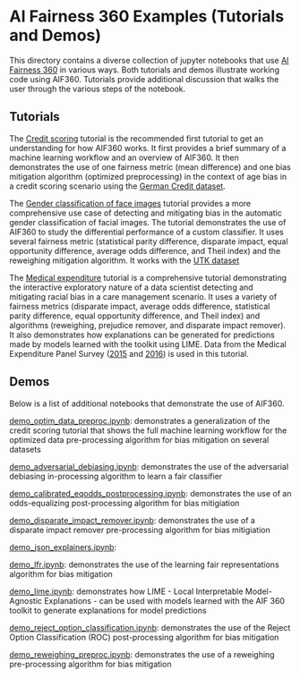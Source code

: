 # AI Fairness 360 Examples (Tutorials and Demos)

This directory contains a diverse collection of jupyter notebooks that use [AI
Fairness 360](http://github.com/aif360-learn/aif360-learn) in various ways.
Both tutorials and demos illustrate working code using AIF360. Tutorials
provide additional discussion that walks the user through the various steps of
the notebook.

## Tutorials
The [Credit
scoring](https://nbviewer.jupyter.org/github/IBM/AIF360/blob/master/examples/tutorial_credit_scoring.ipynb)
tutorial is the recommended first tutorial to get an understanding for how
AIF360 works. It first provides a brief summary of a machine learning workflow
and an overview of AIF360. It then demonstrates the use of one fairness metric
(mean difference) and one bias mitigation algorithm (optimized preprocessing)
in the context of age bias in a credit scoring scenario using the [German
Credit
dataset](https://archive.ics.uci.edu/ml/datasets/Statlog+%28German+Credit+Data%29).

The [Gender classification of face
images](https://nbviewer.jupyter.org/github/IBM/AIF360/blob/master/examples/tutorial_gender_classification.ipynb)
tutorial provides a more comprehensive use case of detecting and mitigating
bias in the automatic gender classification of facial images. The tutorial
demonstrates the use of AIF360 to study the differential performance of a
custom classifier. It uses several fairness metric (statistical parity
difference, disparate impact, equal opportunity difference, average odds
difference, and Theil index) and the reweighing mitigation algorithm. It works
with the [UTK dataset](https://susanqq.github.io/UTKFace/)

The [Medical
expenditure](https://nbviewer.jupyter.org/github/IBM/AIF360/blob/master/examples/tutorial_medical_expenditure.ipynb)
tutorial is a comprehensive tutorial demonstrating the interactive exploratory
nature of a data scientist detecting and mitigating racial bias in a care
management scenario. It uses a variety of fairness metrics (disparate impact,
average odds difference, statistical parity difference, equal opportunity
difference, and Theil index) and algorithms (reweighing, prejudice remover, and
disparate impact remover). It also demonstrates how explanations can be
generated for predictions made by models learned with the toolkit using LIME.
Data from the Medical Expenditure Panel Survey
([2015](https://meps.ahrq.gov/mepsweb/data_stats/download_data_files_detail.jsp?cboPufNumber=HC-181)
and
[2016](https://meps.ahrq.gov/mepsweb/data_stats/download_data_files_detail.jsp?cboPufNumber=HC-192))
is used in this tutorial.

## Demos
Below is a list of additional notebooks that demonstrate the use of AIF360.

[demo_optim_data_preproc.ipynb](demo_optim_data_preproc.ipynb): demonstrates a
generalization of the credit scoring tutorial that shows the full machine
learning workflow for the optimized data pre-processing algorithm for bias
mitigation on several datasets

[demo_adversarial_debiasing.ipynb](demo_adversarial_debiasing.ipynb):
demonstrates the use of the adversarial debiasing in-processing algorithm to
learn a fair classifier

[demo_calibrated_eqodds_postprocessing.ipynb](demo_calibrated_eqodds_postprocessing.ipynb):
demonstrates the use of an odds-equalizing post-processing algorithm for bias
mitigiation

[demo_disparate_impact_remover.ipynb](demo_calibrated_eqodds_postprocessing.ipynb):
demonstrates the use of a disparate impact remover pre-processing algorithm for
bias mitigiation

[demo_json_explainers.ipynb](demo_json_explainers.ipynb):

[demo_lfr.ipynb](demo_lfr.ipynb): demonstrates the use of the learning fair
representations algorithm for bias mitigation

[demo_lime.ipynb](demo_lime.ipynb): demonstrates how LIME - Local Interpretable
Model-Agnostic Explanations - can be used with models learned with the AIF 360
toolkit to generate explanations for model predictions

[demo_reject_option_classification.ipynb](demo_reject_option_classification.ipynb):
demonstrates the use of the Reject Option Classification (ROC) post-processing
algorithm for bias mitigation

[demo_reweighing_preproc.ipynb](demo_reweighing_preproc.ipynb): demonstrates
the use of a reweighing pre-processing algorithm for bias mitigation



